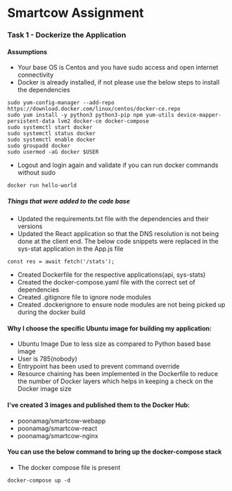 # Smartcow Assignment

### Task 1 - Dockerize the Application
#### Assumptions
* Your base OS is Centos and you have sudo access and open internet connectivity
* Docker is already installed, if not please use the below steps to install the dependencies
```
sudo yum-config-manager --add-repo https://download.docker.com/linux/centos/docker-ce.repo
sudo yum install -y python3 python3-pip npm yum-utils device-mapper-persistent-data lvm2 docker-ce docker-compose
sudo systemctl start docker
sudo systemctl status docker
sudo systemctl enable docker
sudo groupadd docker
sudo usermod -aG docker $USER
```
* Logout and login again and validate if you can run docker commands without sudo
```
docker run hello-world
```

##### Things that were added to the code base
* Updated the requirements.txt file with the dependencies and their versions
* Updated the React application so that the DNS resolution is not being done at the client end. The below code snippets were replaced in the sys-stat application in the App.js file
```
const res = await fetch('/stats');
```
* Created Dockerfile for the respective applications(api, sys-stats)
* Created the docker-compose.yaml file with the correct set of dependencies
* Created .gitignore file to ignore node modules
* Created .dockerignore to ensure node modules are not being picked up during the docker build

#### Why I choose the specific Ubuntu image for building my application:
* Ubuntu Image Due to less size as compared to Python based base image
* User is 785(nobody)
* Entrypoint has been used to prevent command override
* Resource chaining has been implemented in the Dockerfile to reduce the number of Docker layers which helps in keeping a check on the Docker image size

#### I've created 3 images and published them to the Docker Hub:
* poonamag/smartcow-webapp
* poonamag/smartcow-react
* poonamag/smartcow-nginx

#### You can use the below command to bring up the docker-compose stack
* The docker compose file is present 
```
docker-compose up -d
```
